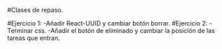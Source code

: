 #Clases de repaso.

#Ejercicio 1:
  -Añadir React-UUID y cambiar botón borrar.
#Ejercicio 2:
  -Terminar css.
  -Añadir el botón de eliminado y cambiar la posición de las tareas que entran.
